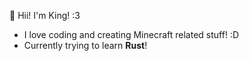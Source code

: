 👋 Hii! I'm King! :3

- I love coding and creating Minecraft related stuff! :D
- Currently trying to learn **Rust**!
<!---
DarkGamerYT/DarkGamerYT is a ✨ special ✨ repository because its `README.md` (this file) appears on your GitHub profile.
You can click the Preview link to take a look at your changes.
--->

